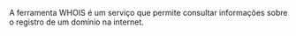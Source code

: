 <!DOCTYPE html>
<html lang="pt-BR">
<head>
    <meta charset="UTF-8">
    <meta name="viewport" content="width=device-width, initial-scale=1.0">
    <title>Informação sobre a ferramenta WHOIS</title>
</head>
<body>
    <p>A ferramenta WHOIS é um serviço que permite consultar informações sobre o registro de um domínio na internet.</p>
</body>
</html>
